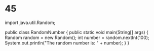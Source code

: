 # 45
import java.util.Random;

public class RandomNumber {
  public static void main(String[] args) {
    Random random = new Random();
    int number = random.nextInt(100);
    System.out.println("The random number is: " + number);
  }
}
